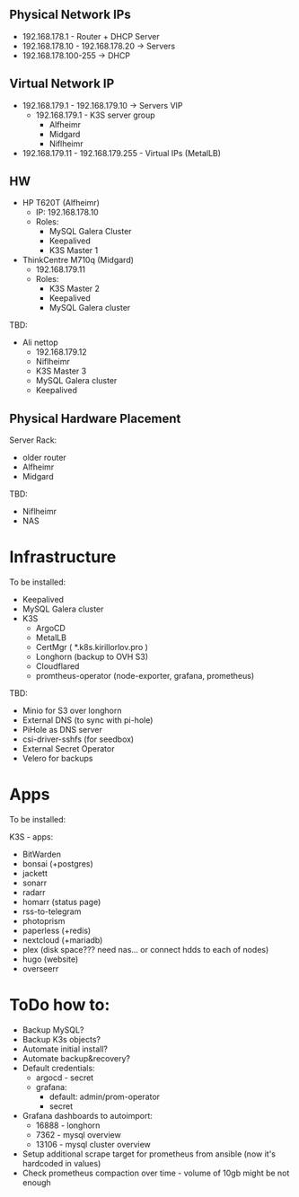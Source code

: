 Physical Network IPs
---

- 192.168.178.1 - Router + DHCP Server 
- 192.168.178.10 - 192.168.178.20 -> Servers
- 192.168.178.100-255 -> DHCP

Virtual Network IP
---
- 192.168.179.1 - 192.168.179.10 -> Servers VIP
  - 192.168.179.1 - K3S server group
    - Alfheimr
    - Midgard
    - Niflheimr
- 192.168.179.11 - 192.168.179.255 - Virtual IPs (MetalLB)

HW
---
- HP T620T (Alfheimr)
  - IP: 192.168.178.10
  - Roles: 
    - MySQL Galera Cluster
    - Keepalived
    - K3S Master 1
- ThinkCentre M710q (Midgard)     
  - 192.168.179.11
  - Roles:
    - K3S Master 2
    - Keepalived
    - MySQL Galera cluster

TBD:
- Ali nettop
  - 192.168.179.12
  - Niflheimr
  - K3S Master 3
  - MySQL Galera cluster
  - Keepalived

Physical Hardware Placement
---

Server Rack:
 - older router
 - Alfheimr
 - Midgard

TBD:
 - Niflheimr
 - NAS

# Infrastructure


To be installed:

- Keepalived
- MySQL Galera cluster
- K3S
  - ArgoCD
  - MetalLB
  - CertMgr ( *.k8s.kirillorlov.pro )
  - Longhorn (backup to OVH S3)
  - Cloudflared
  - promtheus-operator (node-exporter, grafana, prometheus)

TBD:
  - Minio for S3 over longhorn
  - External DNS (to sync with pi-hole)
  - PiHole as DNS server
  - csi-driver-sshfs (for seedbox)
  - External Secret Operator 
  - Velero for backups

# Apps

To be installed:

K3S - apps:
 - BitWarden
 - bonsai (+postgres)
 - jackett
 - sonarr
 - radarr
 - homarr (status page)
 - rss-to-telegram
 - photoprism
 - paperless (+redis)
 - nextcloud (+mariadb)
 - plex (disk space??? need nas... or connect hdds to each of nodes)
 - hugo (website)
 - overseerr
 
# ToDo how to:

- Backup MySQL?
- Backup K3s objects?
- Automate initial install?
- Automate backup&recovery?
- Default credentials:
  - argocd - secret 
  - grafana: 
    - default: admin/prom-operator
    - secret 
- Grafana dashboards to autoimport:
  - 16888 - longhorn
  - 7362 - mysql overview
  - 13106 - mysql cluster overview
- Setup additional scrape target for prometheus from ansible (now it's hardcoded in values)
- Check prometheus compaction over time - volume of 10gb might be not enough